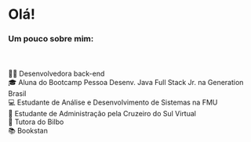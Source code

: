 # Olá!

### <p>Um pouco sobre mim:</p></br>

<p>👩‍💻 Desenvolvedora back-end</br>
🎓 Aluna do Bootcamp Pessoa Desenv. Java Full Stack Jr. na Generation Brasil</br>
💻 Estudante de Análise e Desenvolvimento de Sistemas na FMU</br>
📝 Estudante de Administração pela Cruzeiro do Sul Virtual</br>
🐶 Tutora do Bilbo</br>
📚 Bookstan</br></p>
